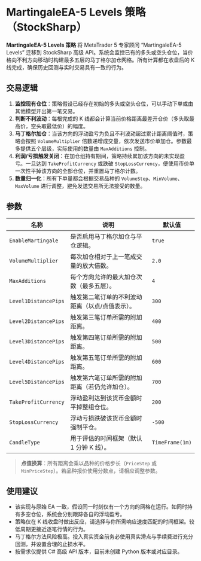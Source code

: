 # MartingaleEA-5 Levels 策略（StockSharp）

**MartingaleEA-5 Levels 策略** 将 MetaTrader 5 专家顾问 “MartingaleEA-5 Levels” 迁移到 StockSharp 高级 API。系统会监控已有的多头或空头仓位，当价格向不利方向移动时构建最多五层的马丁格尔加仓网格。所有计算都在收盘后的 K 线完成，确保历史回测与实时交易具有一致的行为。

## 交易逻辑

1. **监控现有仓位**：策略假设已经存在初始的多头或空头仓位，可以手动下单或由其他模型开出第一笔交易。
2. **判断不利波动**：每根完成的 K 线都会计算当前价格距离最差开仓价（多头取最高价，空头取最低价）的幅度。
3. **马丁格尔加仓**：当该方向的浮动盈亏为负且不利波动超过累计距离阈值时，策略会按照 `VolumeMultiplier` 倍数递增成交量，依次发送市价单加仓。参数最多提供五个层级，实际使用的数量由 `MaxAdditions` 控制。
4. **利润/亏损触发关闭**：在加仓组持有期间，策略持续累加该方向的未实现盈亏。一旦达到 `TakeProfitCurrency` 或跌破 `StopLossCurrency`，便使用市价单一次性平掉该方向的全部仓位，并重置马丁格尔计数。
5. **数量归一化**：所有下单量都会根据交易品种的 `VolumeStep`、`MinVolume`、`MaxVolume` 进行调整，避免发送交易所无法接受的数量。

## 参数

| 名称 | 说明 | 默认值 |
| --- | --- | --- |
| `EnableMartingale` | 是否启用马丁格尔加仓与平仓逻辑。 | `true` |
| `VolumeMultiplier` | 每次加仓相对于上一笔成交量的放大倍数。 | `2.0` |
| `MaxAdditions` | 每个方向允许的最大加仓次数（最多五层）。 | `4` |
| `Level1DistancePips` | 触发第二笔订单的不利波动距离（以点/点值表示）。 | `300` |
| `Level2DistancePips` | 触发第三笔订单所需的附加距离。 | `400` |
| `Level3DistancePips` | 触发第四笔订单所需的附加距离。 | `500` |
| `Level4DistancePips` | 触发第五笔订单所需的附加距离。 | `600` |
| `Level5DistancePips` | 触发第六笔订单所需的附加距离（若仍允许加仓）。 | `700` |
| `TakeProfitCurrency` | 浮动盈利达到该货币金额时平掉整组仓位。 | `200` |
| `StopLossCurrency` | 浮动亏损跌破该货币金额时强制平仓。 | `-500` |
| `CandleType` | 用于评估的时间框架（默认 1 分钟 K 线）。 | `TimeFrame(1m)` |

> **点值换算**：所有距离会乘以品种的价格步长（`PriceStep` 或 `MinPriceStep`）。若品种报价使用分数点，请相应调整参数。

## 使用建议

- 该实现与原始 EA 一致，假设同一时刻仅有一个方向的网格在运行。如同时持有多空仓位，系统会分别跟踪各自的浮动盈亏。
- 策略仅在 K 线收盘时做出反应，请选择与你所需响应速度匹配的时间框架。较低周期更接近逐笔行情的行为。
- 马丁格尔方法风险极高。投入真实资金前务必使用真实滑点与手续费进行充分回测，并设置合理的止损水平。
- 按需求仅提供 C# 高级 API 版本，目前未创建 Python 版本或对应目录。
